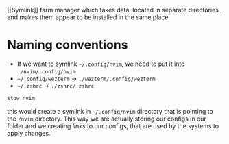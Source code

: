[[Symlink]] farm manager which takes data, located in separate directories , and makes them appear to be installed in the same place

# Naming conventions
- If we want to symlink `~/.config/nvim`, we need to put it into `./nvim/.config/nvim`
- `~/.config/wezterm` -> `./wezterm/.config/wezterm`
- `~/.zshrc` -> `./zshrc/.zshrc`

```sh
stow nvim
```
this would create a symlink in `~/.config/nvim` directory that is pointing to the `/nvim` directory.
This way we are actually storing our configs in our folder and we creating *links* to our configs, that are used by the systems to apply changes.